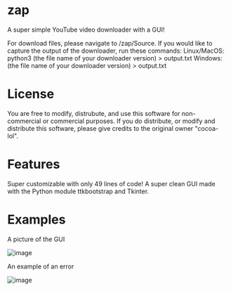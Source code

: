 # zap
A super simple YouTube video downloader with a GUI!

For download files, please navigate to /zap/Source.
If you would like to capture the output of the downloader, run these commands:
Linux/MacOS: python3 (the file name of your downloader version) > output.txt
Windows: (the file name of your downloader version) > output.txt

# License
You are free to modify, distrubute, and use this software for non-commercial or commercial purposes. If you do distribute, or modify and distribute this software, please give credits to the original owner "cocoa-lol".

# Features
Super customizable with only 49 lines of code!
A super clean GUI made with the Python module ttkbootstrap and Tkinter.

# Examples
A picture of the GUI

![image](https://github.com/user-attachments/assets/e1259fa6-ef32-4532-a766-8ca64b1079a7)

An example of an error

![image](https://github.com/user-attachments/assets/7af70e92-7da0-4a15-8224-4def8277a373)
